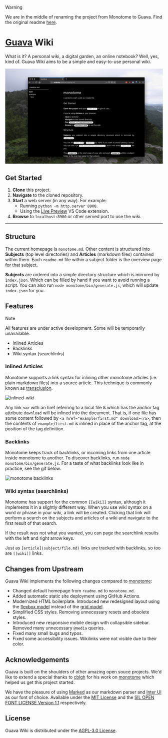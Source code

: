 > [!WARNING]
> We are in the middle of renaming the project from Monotome to Guava. Find the original readme [here](monotome.md).

# [Guava](https://semanticdata.github.io/monotome/) Wiki

What is it? A personal wiki, a digital garden, an online notebook? Well, yes, kind of. Guava Wiki aims to be a simple and easy-to-use personal wiki.

![screenshot](media/screen.png)

## Get Started

1. **Clone** this project.
2. **Navigate** to the cloned repository.
3. **Start** a web server (in any way). For example:
   - Running `python -m http.server 8900`.
   - Using the [Live Preview](https://marketplace.visualstudio.com/items?itemName=ms-vscode.live-server) VS Code extension.
4. **Browse** to `localhost:8900` or other served port to use the wiki.

---

## Structure

The current homepage is `monotome.md`. Other content is structured into **Subjects** (top level directories) and **Articles** (markdown files) contained within them. Each `readme.md` file within a subject folder is the overview page for that subject.

**Subjects** are ordered into a simple directory structure which is mirrored by `index.json`. Which can be filled by hand if you want to avoid running a script. You can also run `node monotome/bin/generate.js`, which will update `index.json` for you.

## Features

> [!NOTE]
> All features are under active development. Some will be temporarily unavailable.

- Inlined Articles
- Backlinks
- Wiki syntax (searchlinks)

### Inlined Articles

Monotome supports a link syntax for inlining other monotome articles (i.e. plain markdown files) into a source article. This technique is commonly known as [transclusion](https://en.wikipedia.org/wiki/Transclusion).

![inlined-wiki](https://user-images.githubusercontent.com/3862362/100735405-717b0080-33d1-11eb-9911-8e210a5cb713.gif)

Any link `<a>` with an href referring to a local file & which has the anchor tag attribute `download` will be inlined into the document. That is, if one file has some content followed by `<a href="example/first.md" download></a>`, then the contents of `example/first.md` is inlined in place of the anchor tag, at the position of the tag definition.

### Backlinks

Monotome keeps track of backlinks, or incoming links from one article inside monotome to another. To discover backlinks, run `node monotome/bin/generate.js`. For a taste of what backlinks look like in practice, see the gif below.

![monotome backlinks](https://user-images.githubusercontent.com/3862362/89731988-c58d5e00-da4b-11ea-82fc-0fa2f20b2505.gif)

### Wiki syntax (searchlinks)

Monotome has support for the common `[[wiki]]` syntax, although it implements it in a slightly
different way. When you use wiki syntax on a word or phrase in your wiki, a link will be created.
Clicking that link will perform a search on the subjects and articles of a wiki and navigate to
the first result of that search.

If the result was not what you wanted, you can page the searchlink results with the left and
right arrow keys.

Just as `[article](subject/file.md)` links are tracked with backlinks, so too are `[[wiki]]`
links.

## Changes from Upstream

Guava Wiki implements the following changes compared to [monotome](https://github.com/cblgh/monotome):

- Changed default homepage from `readme.md` to `monotome.md`.
- Added automatic static site deployment using GitHub Actions.
- Modernized HTML boilerplate. Introduced new redesigned layout using the [flexbox model](https://developer.mozilla.org/en-US/docs/Web/CSS/CSS_flexible_box_layout) instead of the [grid model](https://developer.mozilla.org/en-US/docs/Web/CSS/CSS_grid_layout/Basic_concepts_of_grid_layout).
- Simplified CSS styles. Removing unnecessary resets and obsolete styles.
- Introduced new responsive mobile design with collapsible sidebar. Removed many unnecessary `@media` queries.
- Fixed many small bugs and typos.
- Fixed some accessibility issues. Wikilinks were not visible due to their color.

## Acknowledgements

Guava is built on the shoulders of other amazing open souce projects. We'd like to extend a special thanks to [cblgh](https://github.com/cblgh) for his work on [monotome](https://github.com/cblgh/monotome) which helped us get this project started.

We have the pleasure of using [Marked](https://github.com/markedjs/marked) as our markdown parser and [Inter UI](https://github.com/inter-ui/inter-ui) as our font of choice. Available under the [MIT License](https://github.com/markedjs/marked/blob/master/LICENSE.md) and the [SIL OPEN FONT LICENSE Version 1.1](https://github.com/philipbelesky/inter-ui/blob/main/LICENSE.txt) respectively.

## License

Guava Wiki is distributed under the [AGPL-3.0 License](LICENSE).
